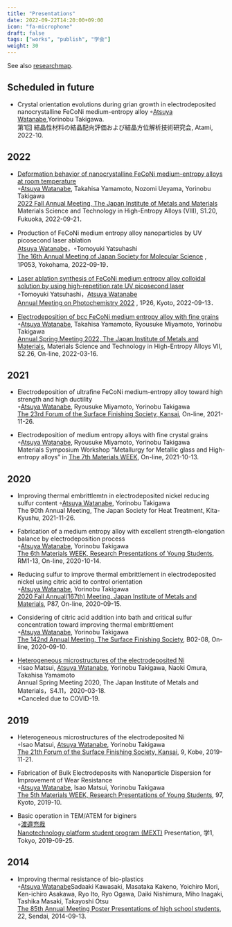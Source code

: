 ```yaml
---
title: "Presentations"
date: 2022-09-22T14:20:00+09:00
icon: "fa-microphone"
draft: false
tags: ["works", "publish", "学会"]
weight: 30
---
```


See also [researchmap](https://researchmap.jp/atsuyaw).

## Scheduled in future

* Crystal orientation evolutions during grian growth in electrodeposited nanocrystalline FeCoNi medium-entropy alloy
    ◦<u>Atsuya Watanabe</u>,Yorinobu Takigawa.  
    第1回 結晶性材料の結晶配向評価および結晶方位解析技術研究会, Atami, 2022-10.

## 2022

* [Deformation behavior of nanocrystalline FeCoNi medium-entropy alloys at room temperature](https://confit.atlas.jp/guide/event/jim2022autumn/subject/2M08-20-13/advanced)  
    ◦<u>Atsuya Watanabe</u>, Takahisa Yamamoto, Nozomi Ueyama, Yorinobu Takigawa  
    [2022 Fall Annual Meeting, The Japan Institute of Metals and Materials](https://confit.atlas.jp/guide/event/jim2022autumn/top) Materials Science and Technology in High-Entropy Alloys (VIII), S1.20, Fukuoka, 2022-09-21．

* Production of FeCoNi medium entropy alloy nanoparticles by UV picosecond laser ablation  
    <u>Atsuya Watanabe</u>，◦Tomoyuki Yatsuhashi  
    [The 16th Annual Meeting of Japan Society for Molecular Science](http://www.molsci.jp/2022/index.html) , 1P053, Yokohama, 2022-09-19．

* [Laser ablation synthesis of FeCoNi medium entropy alloy colloidal solution by using high-repetition rate UV picosecond laser](https://confit.atlas.jp/guide/event/photochemistry2022/subject/1P26/advanced)  
     ◦Tomoyuki Yatsuhashi，<u>Atsuya Watanabe</u>  
    [Annual Meeting on Photochemistry 2022](https://photochemistry.jp/2022/) , 1P26, Kyoto, 2022-09-13．

* [Electrodeposition of bcc FeCoNi medium entropy alloy with fine grains](https://confit.atlas.jp/guide/event/jim2022spring/subject/2J08-16-09/advanced)  
    ◦<u>Atsuya Watanabe</u>, Takahisa Yamamoto, Ryousuke Miyamoto, Yorinobu Takigawa  
    [Annual Spring Meeting 2022, The Japan Institute of Metals and Materials](https://jim.or.jp/MEETINGS/2022_spr/news/meeting-guide.html), Materials Science and Technology in High-Entropy Alloys VII, S2.26, On-line, 2022-03-16.

## 2021
* Electrodeposition of ultrafine FeCoNi medium-entropy alloy toward high strength and high ductility  
    ◦<u>Atsuya Watanabe</u>, Ryousuke Miyamoto, Yorinobu Takigawa  
    [The 23rd Forum of the Surface Finishing Society, Kansai](https://kansai.sfj.or.jp/gyoji/forum/23th/index.html), On-line, 2021-11-26.

* Electrodeposition of medium entropy alloys with fine crystal grains  
    ◦<u>Atsuya Watanabe</u>, Ryousuke Miyamoto, Yorinobu Takigawa  
    Materials Symposium Workshop “Metallurgy for Metallic glass and High-entropy alloys” in [The 7th Materials WEEK](https://www.jsms.jp/kaikoku/7weekpro.htm), On-line, 2021-10-13.

## 2020

* Improving thermal embrittlemtn in electrodeposited nickel reducing sulfur content
    ◦<u>Atsuya Watanabe</u>, Yorinobu Takigawa  
    The 90th Annual Meeting, The Japan Society for Heat Treatment, Kita-Kyushu, 2021-11-26.

* Fabrication of a medium entropy alloy with excellent strength-elongation balance by electrodeposition process  
    ◦<u>Atsuya Watanabe</u>, Yorinobu Takigawa  
    [The 6th Materials WEEK, Research Presentations of Young Students](https://www.jsms.jp/kaikoku/6weekpro3.htm), RM1-13, On-line, 2020-10-14.

* Reducing sulfur to improve thermal embrittlement in electrodeposited nickel using citric acid to control orientation  
    ◦<u>Atsuya Watanabe</u>, Yorinobu Takigawa  
    [2020 Fall Annual(167th) Meeting, Japan Institute of Metals and Materials](https://jim.or.jp/MEETINGS/2020_atmn/index.php), P87, On-line, 2020-09-15.

* Considering of citric acid addition into bath and critical sulfur concentration toward improving thermal embrittlement  
    ◦<u>Atsuya Watanabe</u>, Yorinobu Takigawa  
    [The 142nd Annual Meeting, The Surface Finishing Society](https://www.sfj.or.jp/meeting/142/index.html), B02-08, On-line, 2020-09-10.

* [Heterogeneous microstructures of the electrodeposited Ni](https://confit.atlas.jp/guide/event/jim2020spring/subject/S4.11/advanced)  
    ◦Isao Matsui, <u>Atsuya Watanabe</u>, Yorinobu Takigawa, Naoki Omura, Takahisa Yamamoto  
    Annual Spring Meeting 2020, The Japan Institute of Metals and Materials，S4.11，2020-03-18.  
    *Canceled due to COVID-19.

## 2019

* Heterogeneous microstructures of the electrodeposited Ni  
    ◦Isao Matsui, <u>Atsuya Watanabe</u>, Yorinobu Takigawa  
    [The 21th Forum of the Surface Finishing Society, Kansai](http://kansai.sfj.or.jp/gyoji/forum/21th/sankabosyu.htm), 9, Kobe, 2019-11-21.

* Fabrication of Bulk Electrodeposits with Nanoparticle Dispersion for Improvement of Wear Resistance  
    ◦<u>Atsuya Watanabe</u>, Isao Matsui, Yorinobu Takigawa  
    [The 5th Materials WEEK, Research Presentations of Young Students](https://www.jsms.jp/kaikoku/5weekpro.htm), 97, Kyoto, 2019-10.

*  Basic operation in TEM/ATEM for biginers  
    ◦<u>渡邉充哉</u>  
    [Nanotechnology platform student program (MEXT)](https://www.nanonet.go.jp/pages/gakusei/2019/) Presentation, 学1, Tokyo, 2019-09-25.

## 2014
* Improving thermal resistance of bio-plastics  
  ◦<u>Atsuya Watanabe</u>Sadaaki Kawasaki, Masataka Kakeno, Yoichiro Mori, Ken-ichiro Asakawa, Ryo Ito, Ryo Ogawa, Daiki Nishimura, Miho Inagaki, Tashika Masaki, Takayoshi Otsu  
  [The 85th Annual Meeting Poster Presentations of high school students](http://www.zoology.or.jp/news2/index.asp?patten_cd=12&page_no=708), 22, Sendai, 2014-09-13.
